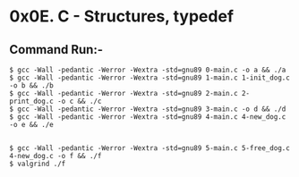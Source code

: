 # 0x0E. C - Structures, typedef












## Command Run:-
	$ gcc -Wall -pedantic -Werror -Wextra -std=gnu89 0-main.c -o a && ./a
	$ gcc -Wall -pedantic -Werror -Wextra -std=gnu89 1-main.c 1-init_dog.c -o b && ./b
	$ gcc -Wall -pedantic -Werror -Wextra -std=gnu89 2-main.c 2-print_dog.c -o c && ./c
	$ gcc -Wall -pedantic -Werror -Wextra -std=gnu89 3-main.c -o d && ./d
	$ gcc -Wall -pedantic -Werror -Wextra -std=gnu89 4-main.c 4-new_dog.c -o e && ./e


	$ gcc -Wall -pedantic -Werror -Wextra -std=gnu89 5-main.c 5-free_dog.c 4-new_dog.c -o f && ./f
	$ valgrind ./f
